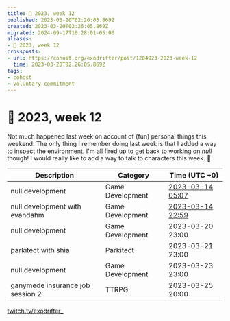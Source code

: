 ```yaml
---
title: 📅 2023, week 12
published: 2023-03-20T02:26:05.869Z
created: 2023-03-20T02:26:05.869Z
migrated: 2024-09-17T16:28:01-05:00
aliases:
- 📅 2023, week 12
crossposts:
- url: https://cohost.org/exodrifter/post/1204923-2023-week-12
  time: 2023-03-20T02:26:05.869Z
tags:
- cohost
- voluntary-commitment
---
```


# 📅 2023, week 12

Not much happened last week on account of (fun) personal things this weekend. The only thing I remember doing last week is that I added a way to inspect the environment. I'm all fired up to get back to working on _null_ though! I would really like to add a way to talk to characters this week. 💬

|Description|Category|Time (UTC +0)|
|---|---|---|
|null development|Game Development|[2023-03-14 05:07](../vods/20230314050731.md)|
|null development with evandahm|Game Development|[2023-03-14 22:59](../vods/20230314225914.md)|
|null development|Game Development|2023-03-20 23:00|
|parkitect with shia|Parkitect|2023-03-21 23:00|
|null development|Game Development|2023-03-23 23:00|
|ganymede insurance job session 2|TTRPG|2023-03-25 20:00|

[twitch.tv/exodrifter_](https://twitch.tv/exodrifter_)
